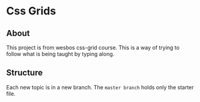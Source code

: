 # Css Grids

## About
This project is from wesbos css-grid course. This is a way of trying to follow what is being taught
by typing along.

## Structure
Each new topic is in a new branch. The `master branch` holds only the starter file.